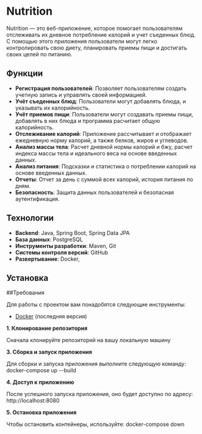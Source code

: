 # Nutrition

 Nutrition — это веб-приложение, которое помогает пользователям отслеживать их дневное потребление калорий и учет съеденных блюд. С помощью этого приложения пользователи могут легко контролировать свою диету, планировать приемы пищи и достигать своих целей по питанию.

## Функции

- **Регистрация пользователей**: Позволяет пользователям создать учетную запись и управлять своей информацией.
- **Учёт съеденных блюд**: Пользователи могут добавлять блюда, и указывать их калорийность.
- **Учёт приемов пищи**: Пользователи могут создавать приемы пищи, добавлять в них блюда и программа расчитает общую калорийность.
- **Отслеживание калорий**: Приложение рассчитывает и отображает ежедневную норму калорий, а также белков, жиров и углеводов.
- **Анализ массы тела**: Расчет дневной нормы калорий и бжу, расчет индекса массы тела и идеального веса на основе введенных данных.
- **Анализ питания**: Подсказки и статистика о потреблении калорий на основе введенных данных.
- **Отчеты**: Отчет за день с суммой всех калорий, история питания по дням.
- **Безопасность**: Защита данных пользователей и безопасная аутентификация.

## Технологии

- **Backend**: Java, Spring Boot, Spring Data JPA
- **База данных**: PostgreSQL
- **Инструменты разработки**: Maven, Git
- **Системы контроля версий**: GitHub
- **Развертывание**: Docker, 

## Установка

##Требования

Для работы с проектом вам понадобятся следующие инструменты:
- [Docker](https://www.docker.com/get-started) (последняя версия)

**1. Клонирование репозитория**

Сначала клонируйте репозиторий на вашу локальную машину

**3. Сборка и запуск приложения**

Для сборки и запуска приложения выполните следующую команду:
docker-compose up --build

**4. Доступ к приложению**

После успешного запуска приложения, оно будет доступно по адресу:
http://localhost:8080

**5. Остановка приложения**

Чтобы остановить контейнеры, используйте:
docker-compose down
